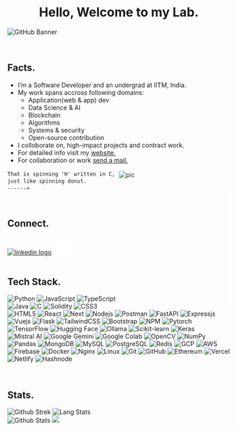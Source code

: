 <h1 align="center">Hello, Welcome to my Lab.</h1>

![GitHub Banner](https://user-images.githubusercontent.com/58959408/232639433-cb0aea21-66f0-4508-a771-85e2089c5a87.gif)

<br/>

## Facts.

- I’m a Software Developer and an undergrad at IITM, India.
- My work spans accross following domains: 
    - Application(web & app) dev
    - Data Science & AI
    - Blockchain
    - Algorithms
    - Systems & security
    - Open-source contribution
- I colloborate on, high-impact projects and contract work.
- For detailed info visit my [website.](harshparihar.me)
- For collaboration or work <a href="mailto:hp.cont.me@gmail.com" target="_blank">send a mail.</a>

<img align="right" src="assets/h_3d.gif" width="250" height="306" alt="pic" style="border: 2px solid white; opacity: 0.9;" />

```
That is spinning 'H' written in C, just like spinning donut.                 ------> 
```

<br/>

## Connect.
<div align="left">
  <a href="https://www.linkedin.com/in/harsh-a-parihar/" target="_blank">
  <img src="https://raw.githubusercontent.com/maurodesouza/profile-readme-generator/master/src/assets/icons/social/linkedin/default.svg" width="52" height="40" alt="linkedin logo"  /></a>
  <a href="https://x.com/harsh_a_parihar" target="_blank">
  <img src="https://raw.githubusercontent.com/CLorant/readme-social-icons/main/medium/light/twitter-x.svg" width="52" height="40" alt="x logo"  /></a>
</div>

<br/>

## Tech Stack.
![Python](https://img.shields.io/badge/python-3670A0?style=for-the-badge&logo=python&logoColor=ffdd54)
![JavaScript](https://img.shields.io/badge/javascript-%23323330.svg?style=for-the-badge&logo=javascript&logoColor=%23F7DF1E)
![TypeScript](https://img.shields.io/badge/typescript-%23007ACC.svg?style=for-the-badge&logo=typescript&logoColor=white)
![Java](https://img.shields.io/badge/Java-ED8B00?style=for-the-badge&logo=openjdk&logoColor=white) 
![C](https://img.shields.io/badge/c-%2300599C.svg?style=for-the-badge&logo=c%2B%2B&logoColor=white)
![Solidity](https://img.shields.io/badge/Solidity-363636?style=for-the-badge&logo=solidity&logoColor=white)
![CSS3](https://img.shields.io/badge/css3-%231572B6.svg?style=for-the-badge&logo=css3&logoColor=white) 
![HTML5](https://img.shields.io/badge/html5-%23E34F26.svg?style=for-the-badge&logo=html5&logoColor=white)
![React](https://img.shields.io/badge/react-%2320232a.svg?style=for-the-badge&logo=react&logoColor=%2361DAFB)
![Next](https://img.shields.io/badge/next.js-000000?style=for-the-badge&logo=nextdotjs&logoColor=white)
![Nodejs](https://img.shields.io/badge/node.js-339933?style=for-the-badge&logo=Node.js&logoColor=white)
![Postman](https://img.shields.io/badge/Postman-FF6C37?style=for-the-badge&logo=Postman&logoColor=white)
![FastAPI](https://img.shields.io/badge/FastAPI-009485.svg?style=for-the-badge&logo=fastapi&logoColor=white)
![Expressjs](https://img.shields.io/badge/express.js-000000?style=for-the-badge&logo=express&logoColor=white)
![Vuejs](https://img.shields.io/badge/Vue.js-35495E?style=for-the-badge&logo=vuedotjs&logoColor=4FC08D)
![Flask](https://img.shields.io/badge/Flask-000000?style=for-the-badge&logo=Flask&logoColor=white)
![TailwindCSS](https://img.shields.io/badge/tailwindcss-%2338B2AC.svg?style=for-the-badge&logo=tailwind-css&logoColor=white) 
![Bootstrap](https://img.shields.io/badge/bootstrap-%238511FA.svg?style=for-the-badge&logo=bootstrap&logoColor=white) 
![NPM](https://img.shields.io/badge/NPM-%23CB3837.svg?style=for-the-badge&logo=npm&logoColor=white)
![Pytorch](https://img.shields.io/badge/PyTorch-EE4C2C?style=for-the-badge&logo=pytorch&logoColor=white)
![TensorFlow](https://img.shields.io/badge/TensorFlow-%23FF6F00.svg?style=for-the-badge&logo=TensorFlow&logoColor=white)
![Hugging Face](https://img.shields.io/badge/Hugging%20Face-FFD21E?style=for-the-badge&logo=huggingface&logoColor=000)
![Ollama](https://img.shields.io/badge/Ollama-fff?style=for-the-badge&logo=ollama&logoColor=000)
![Scikit-learn](https://img.shields.io/badge/scikit--learn-F7931E?style=for-the-badge&logo=scikit-learn&logoColor=white)
![Keras](https://img.shields.io/badge/Keras-D00000?style=for-the-badge&logo=keras&logoColor=fff)
![Mistral AI](https://img.shields.io/badge/Mistral%20AI-FA520F?style=for-the-badge&logo=mistral-ai&logoColor=fff)
![Google Gemini](https://img.shields.io/badge/Google%20Gemini-886FBF?style=for-the-badge&logo=googlegemini&logoColor=fff)
![Google Colab](https://img.shields.io/badge/Google%20Colab-F9AB00?style=for-the-badge&logo=googlecolab&logoColor=fff)
![OpenCV](https://img.shields.io/badge/opencv-%23white.svg?style=for-the-badge&logo=opencv&logoColor=white)
![NumPy](https://img.shields.io/badge/numpy-%23013243.svg?style=for-the-badge&logo=numpy&logoColor=white) 
![Pandas](https://img.shields.io/badge/pandas-%23150458.svg?style=for-the-badge&logo=pandas&logoColor=white)
![MongoDB](https://img.shields.io/badge/MongoDB-%234ea94b.svg?style=for-the-badge&logo=mongodb&logoColor=white) 
![MySQL](https://img.shields.io/badge/mysql-%2300000f.svg?style=for-the-badge&logo=mysql&logoColor=white)
![PostgreSQL](https://img.shields.io/badge/postgresql-4169e1?style=for-the-badge&logo=postgresql&logoColor=white)
![Redis](https://img.shields.io/badge/Redis-%23DD0031.svg?style=for-the-badge&logo=redis&logoColor=white)
![GCP](https://img.shields.io/badge/-Google%20Cloud%20Platform-4285F4?style=for-the-badge&logo=google%20cloud&logoColor=white)
![AWS](https://img.shields.io/badge/AWS-%23FF9900.svg?style=for-the-badge&logo=amazon-aws&logoColor=white) 
![Firebase](https://img.shields.io/badge/firebase-%23039BE5.svg?style=for-the-badge&logo=firebase)
![Docker](https://img.shields.io/badge/docker-%230db7ed.svg?style=for-the-badge&logo=docker&logoColor=white) 
![Nginx](https://img.shields.io/badge/nginx-%23009639.svg?style=for-the-badge&logo=nginx&logoColor=white)
![Linux](https://img.shields.io/badge/Linux-FCC624?style=for-the-badge&logo=linux&logoColor=black)
![Git](https://img.shields.io/badge/Git-F05032?style=for-the-badge&logo=git&logoColor=orange)
![GitHub](https://img.shields.io/badge/GitHub-%23121011.svg?style=for-the-badge&logo=github&logoColor=white)
![Ethereum](https://img.shields.io/badge/Ethereum-3C3C3D?style=for-the-badge&logo=ethereum&logoColor=white)
![Vercel](https://img.shields.io/badge/Vercel-%23000000.svg?style=for-the-badge&logo=vercel&logoColor=white)
![Netlify](https://img.shields.io/badge/Netlify-%23000000.svg?style=for-the-badge&logo=netlify&logoColor=#00C7B7)
![Hashnode](https://img.shields.io/badge/Hashnode-2962FF?style=for-the-badge&logo=hashnode&logoColor=white)
 
<br/>

## Stats.

![Github Strek](https://github-readme-streak-stats-salesp07.vercel.app/?user=harsh-a-parihar&count_private=true&theme=dark&card_width=495)
![Lang Stats](https://github-readme-stats.vercel.app/api/top-langs/?username=harsh-a-parihar&theme=dark&hide_border=false&include_all_commits=false&count_private=false&layout=compact)<br/>
![Github Stats](https://github-readme-stats.vercel.app/api?username=harsh-a-parihar&show_icons=true&theme=dark&hide_border=false&include_all_commits=false&count_private=false)
![](https://github-readme-streak-stats.herokuapp.com/?user=harsh-a-parihar&theme=dark&hide_border=false)







